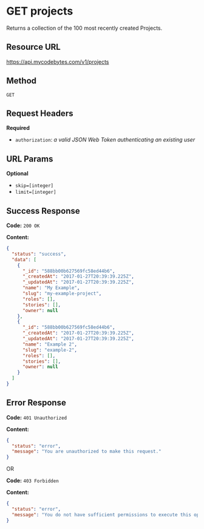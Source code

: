 # GET projects

Returns a collection of the 100 most recently created Projects.

## Resource URL

<https://api.mycodebytes.com/v1/projects>

## Method

`GET`

## Request Headers

**Required**

*   `authorization`: *a valid JSON Web Token authenticating an existing user*

## URL Params

**Optional**

*   `skip=[integer]`
*   `limit=[integer]`

## Success Response

**Code:** `200 OK`

**Content:**

```json
{
  "status": "success",
  "data": [
    {
      "_id": "588bb00b627569fc58ed44b6",
      "_createdAt": "2017-01-27T20:39:39.225Z",
      "_updatedAt": "2017-01-27T20:39:39.225Z",
      "name": "My Example",
      "slug": "my-example-project",
      "roles": [],
      "stories": [],
      "owner": null
    },
    {
      "_id": "588bb00b627569fc58ed44b6",
      "_createdAt": "2017-01-27T20:39:39.225Z",
      "_updatedAt": "2017-01-27T20:39:39.225Z",
      "name": "Example 2",
      "slug": "example-2",
      "roles": [],
      "stories": [],
      "owner": null
    }
  ]
}
```

## Error Response

**Code:** `401 Unauthorized`

**Content:**

```json
{
  "status": "error",
  "message": "You are unauthorized to make this request."
}
```

OR

**Code:** `403 Forbidden`

**Content:**

```json
{
  "status": "error",
  "message": "You do not have sufficient permissions to execute this operation."
}
```
